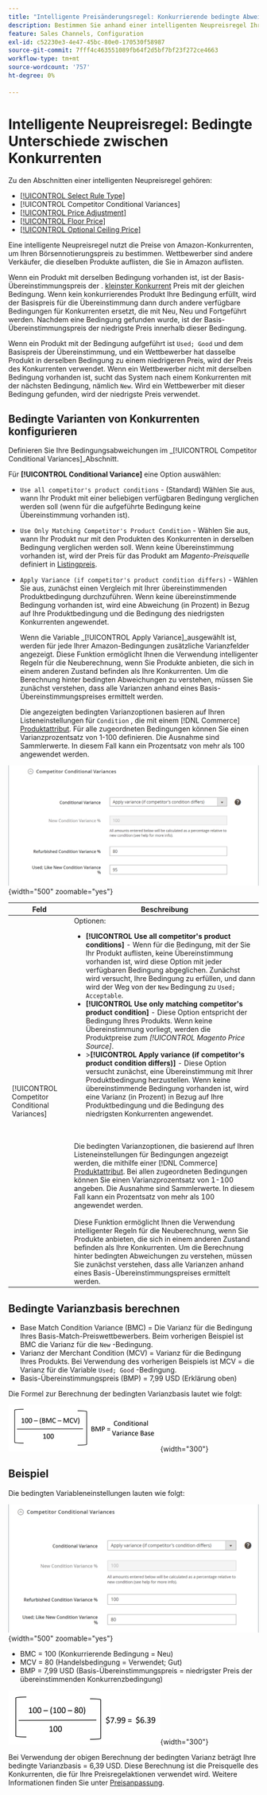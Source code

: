```yaml
---
title: "Intelligente Preisänderungsregel: Konkurrierende bedingte Abweichungen"
description: Bestimmen Sie anhand einer intelligenten Neupreisregel Ihren Amazon-Listenpreis anhand der Preise und Bedingungen des Konkurrenten.
feature: Sales Channels, Configuration
exl-id: c52230e3-4e47-45bc-80e0-170530f58987
source-git-commit: 7fff4c463551089fb64f2d5bf7bf23f272ce4663
workflow-type: tm+mt
source-wordcount: '757'
ht-degree: 0%

---
```


# Intelligente Neupreisregel: Bedingte Unterschiede zwischen Konkurrenten

Zu den Abschnitten einer intelligenten Neupreisregel gehören:

- [[!UICONTROL Select Rule Type]](./intelligent-repricing-rules.md)
- [!UICONTROL Competitor Conditional Variances]
- [[!UICONTROL Price Adjustment]](./price-adjustment.md)
- [[!UICONTROL Floor Price]](./floor-price.md)
- [[!UICONTROL Optional Ceiling Price]](./optional-ceiling-price.md)

Eine intelligente Neupreisregel nutzt die Preise von Amazon-Konkurrenten, um Ihren Börsennotierungspreis zu bestimmen. Wettbewerber sind andere Verkäufer, die dieselben Produkte auflisten, die Sie in Amazon auflisten.

Wenn ein Produkt mit derselben Bedingung vorhanden ist, ist der Basis-Übereinstimmungspreis der . [kleinster Konkurrent](./lowest-competitor-pricing.md) Preis mit der gleichen Bedingung. Wenn kein konkurrierendes Produkt Ihre Bedingung erfüllt, wird der Basispreis für die Übereinstimmung dann durch andere verfügbare Bedingungen für Konkurrenten ersetzt, die mit Neu, Neu und Fortgeführt werden. Nachdem eine Bedingung gefunden wurde, ist der Basis-Übereinstimmungspreis der niedrigste Preis innerhalb dieser Bedingung.

Wenn ein Produkt mit der Bedingung aufgeführt ist `Used; Good` und dem Basispreis der Übereinstimmung, und ein Wettbewerber hat dasselbe Produkt in derselben Bedingung zu einem niedrigeren Preis, wird der Preis des Konkurrenten verwendet. Wenn ein Wettbewerber nicht mit derselben Bedingung vorhanden ist, sucht das System nach einem Konkurrenten mit der nächsten Bedingung, nämlich `New`. Wird ein Wettbewerber mit dieser Bedingung gefunden, wird der niedrigste Preis verwendet.

## Bedingte Varianten von Konkurrenten konfigurieren

Definieren Sie Ihre Bedingungsabweichungen im _[!UICONTROL Competitor Conditional Variances]_Abschnitt.

Für **[!UICONTROL Conditional Variance]** eine Option auswählen:

- `Use all competitor's product conditions` - (Standard) Wählen Sie aus, wann Ihr Produkt mit einer beliebigen verfügbaren Bedingung verglichen werden soll (wenn für die aufgeführte Bedingung keine Übereinstimmung vorhanden ist).

- `Use Only Matching Competitor's Product Condition` - Wählen Sie aus, wann Ihr Produkt nur mit den Produkten des Konkurrenten in derselben Bedingung verglichen werden soll. Wenn keine Übereinstimmung vorhanden ist, wird der Preis für das Produkt am _Magento-Preisquelle_ definiert in [Listingpreis](./listing-price.md).

- `Apply Variance (if competitor's product condition differs)` - Wählen Sie aus, zunächst einen Vergleich mit Ihrer übereinstimmenden Produktbedingung durchzuführen. Wenn keine übereinstimmende Bedingung vorhanden ist, wird eine Abweichung (in Prozent) in Bezug auf Ihre Produktbedingung und die Bedingung des niedrigsten Konkurrenten angewendet.

  Wenn die Variable _[!UICONTROL Apply Variance]_ausgewählt ist, werden für jede Ihrer Amazon-Bedingungen zusätzliche Varianzfelder angezeigt. Diese Funktion ermöglicht Ihnen die Verwendung intelligenter Regeln für die Neuberechnung, wenn Sie Produkte anbieten, die sich in einem anderen Zustand befinden als Ihre Konkurrenten. Um die Berechnung hinter bedingten Abweichungen zu verstehen, müssen Sie zunächst verstehen, dass alle Varianzen anhand eines Basis-Übereinstimmungspreises ermittelt werden.

  Die angezeigten bedingten Varianzoptionen basieren auf Ihren Listeneinstellungen für `Condition` , die mit einem [!DNL Commerce] [Produktattribut](https://experienceleague.adobe.com/docs/commerce-admin/catalog/product-attributes/product-attributes.html). Für alle zugeordneten Bedingungen können Sie einen Varianzprozentsatz von 1-100 definieren. Die Ausnahme sind Sammlerwerte. In diesem Fall kann ein Prozentsatz von mehr als 100 angewendet werden.

![Intelligente Neupreisregel - bedingte Abweichungen von Konkurrenten](assets/amazon-competitor-cond-variances.png){width="500" zoomable="yes"}

| Feld | Beschreibung |
|-----------------------------------------------|------------------------------------------------------------------------------------------------------------------------------------------------------------------------------------------------------------------------------------------------------------------------------------------------------------------------------------------------------------------------------------------------------------------------------------------------------------------------------------------------------------------------------------------------------------------------------------------------------------------------------------------------------------------------------------------------------------------------------------------------------------------------------------------------------------------------------------------------------------------------------------------------------------------------------------------------------------------------------------------------------------------------------------------------------------------------------------------------------------------------------------------------------------------------------------------------------------------------------------------------------------------------------------------------------------------------------------------------------------------------------------------------------------------------------------------------------------------------------------------------------------------------------------------------------------------------------------------------------------------------------------------------|
| [!UICONTROL Competitor Conditional Variances] | Optionen: <ul><li>**[!UICONTROL Use all competitor's product conditions]** - Wenn für die Bedingung, mit der Sie Ihr Produkt auflisten, keine Übereinstimmung vorhanden ist, wird diese Option mit jeder verfügbaren Bedingung abgeglichen. Zunächst wird versucht, Ihre Bedingung zu erfüllen, und dann wird der Weg von der `New` Bedingung zu `Used; Acceptable`.</li><li>**[!UICONTROL Use only matching competitor's product condition]** - Diese Option entspricht der Bedingung Ihres Produkts. Wenn keine Übereinstimmung vorliegt, werden die Produktpreise zum _[!UICONTROL Magento Price Source]_.</li><li>>**[!UICONTROL Apply variance (if competitor's product condition differs)]** - Diese Option versucht zunächst, eine Übereinstimmung mit Ihrer Produktbedingung herzustellen. Wenn keine übereinstimmende Bedingung vorhanden ist, wird eine Varianz (in Prozent) in Bezug auf Ihre Produktbedingung und die Bedingung des niedrigsten Konkurrenten angewendet.</li></ul><br><br>Die bedingten Varianzoptionen, die basierend auf Ihren Listeneinstellungen für Bedingungen angezeigt werden, die mithilfe einer [!DNL Commerce] [Produktattribut](https://experienceleague.adobe.com/docs/commerce-admin/catalog/product-attributes/product-attributes.html). Bei allen zugeordneten Bedingungen können Sie einen Varianzprozentsatz von 1-100 angeben. Die Ausnahme sind Sammlerwerte. In diesem Fall kann ein Prozentsatz von mehr als 100 angewendet werden.<br><br>Diese Funktion ermöglicht Ihnen die Verwendung intelligenter Regeln für die Neuberechnung, wenn Sie Produkte anbieten, die sich in einem anderen Zustand befinden als Ihre Konkurrenten. Um die Berechnung hinter bedingten Abweichungen zu verstehen, müssen Sie zunächst verstehen, dass alle Varianzen anhand eines Basis-Übereinstimmungspreises ermittelt werden. |

## Bedingte Varianzbasis berechnen

- Base Match Condition Variance (BMC) = Die Varianz für die Bedingung Ihres Basis-Match-Preiswettbewerbers. Beim vorherigen Beispiel ist BMC die Varianz für die `New` -Bedingung.
- Varianz der Merchant Condition (MCV) = Varianz für die Bedingung Ihres Produkts. Bei Verwendung des vorherigen Beispiels ist MCV = die Varianz für die Variable `Used; Good` -Bedingung.
- Basis-Übereinstimmungspreis (BMP) = 7,99 USD (Erklärung oben)

Die Formel zur Berechnung der bedingten Varianzbasis lautet wie folgt:

![Formel zur Berechnung der bedingten Varianz](assets/amazon-cond-variance-calc-1.png){width="300"}

## Beispiel

Die bedingten Variableneinstellungen lauten wie folgt:

![Bedingte Variableneinstellungen](assets/amazon-cond-variances.png){width="500" zoomable="yes"}

- BMC = 100 (Konkurrierende Bedingung = Neu)
- MCV = 80 (Handelsbedingung = Verwendet; Gut)
- BMP = 7,99 USD (Basis-Übereinstimmungspreis = niedrigster Preis der übereinstimmenden Konkurrenzbedingung)

![Beispiel für die Berechnung der bedingten Varianz](assets/amazon-cond-variance-calc-2.png){width="300"}

Bei Verwendung der obigen Berechnung der bedingten Varianz beträgt Ihre bedingte Varianzbasis = 6,39 USD. Diese Berechnung ist die Preisquelle des Konkurrenten, die für Ihre Preisregelaktionen verwendet wird. Weitere Informationen finden Sie unter [Preisanpassung](./price-adjustment.md).
